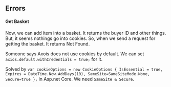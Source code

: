 

## Errors
#### Get Basket
Now, we can add item into a basket. It returns the buyer ID and other things. But, it seems nothings go into cookies.
So, when we send a request for getting the basket. It returns Not Found.

Someone says Axois does not use cookies by default. We can set `axios.default.withCredentials = true;` for it.

Solved by `var cookieOptions = new CookieOptions { IsEssential = true, Expires = DateTime.Now.AddDays(10), SameSite=SameSiteMode.None, Secure=true };` in Asp.net Core. We need `SameSite & Secure`.